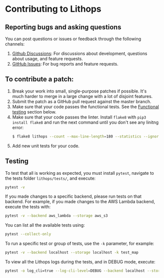 Contributing to Lithops
===================

Reporting bugs and asking questions
-----------------------------------

You can post questions or issues or feedback through the following channels:

1. [Github Discussions](https://github.com/lithops-cloud/lithops/discussions): For discussions about development, questions about usage, and feature requests.
2. [GitHub Issues](https://github.com/lithops-cloud/lithops/issues): For bug reports and feature requests.


To contribute a patch:
----------------------

1. Break your work into small, single-purpose patches if possible. It's much
   harder to merge in a large change with a lot of disjoint features.
2. Submit the patch as a GitHub pull request against the master branch.
3. Make sure that your code passes the functional tests. See the [Functional testing](#functional-testing) section below.
4. Make sure that your code passes the linter. Install `flake8` with `pip3 install flake8` and run the next command until you don't see any linitng error:
   ```bash
   $ flake8 lithops --count --max-line-length=180 --statistics --ignore W605,W503
   ``` 
6. Add new unit tests for your code.


Testing
-------

To test that all is working as expected, you must install `pytest`, navigate to the tests folder `lithops/tests/`, and execute:
```bash
pytest -v
```

If you made changes to a specific backend, please run tests on that backend.
For example, if you made changes to the AWS Lambda backend, execute the tests with:
```bash
pytest -v --backend aws_lambda --storage aws_s3
```

You can list all the available tests using:
```bash
pytest --collect-only
```

To run a specific test or group of tests, use the `-k` parameter, for example:
```bash
pytest -v --backend localhost --storage localhost -k test_map
```

To view all the Lithops logs during the tests, and in DEBUG mode, execute:
```bash
pytest -o log_cli=true --log-cli-level=DEBUG --backend localhost --storage localhost
```
